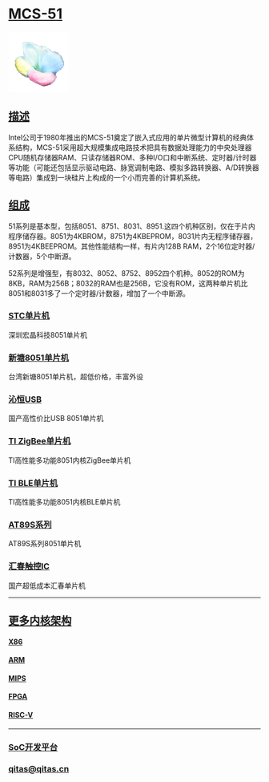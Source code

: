 ﻿# [MCS-51](https://github.com/sochub/MCS-51)

[![sites](SoC/SoC.png)](http://www.qitas.cn) 

## [描述](https://github.com/sochub/MCS-51/wiki) 

Intel公司于1980年推出的MCS-51奠定了嵌入式应用的单片微型计算机的经典体系结构，MCS-51采用超大规模集成电路技术把具有数据处理能力的中央处理器CPU随机存储器RAM、只读存储器ROM、多种I/O口和中断系统、定时器/计时器等功能（可能还包括显示驱动电路、脉宽调制电路、模拟多路转换器、A/D转换器等电路）集成到一块硅片上构成的一个小而完善的计算机系统。

## [组成](SoC/) 

51系列是基本型，包括8051、8751、8031、8951.这四个机种区别，仅在于片内程序储存器。8051为4KBROM，8751为4KBEPROM，8031片内无程序储存器，8951为4KBEEPROM。其他性能结构一样，有片内128B RAM，2个16位定时器/计数器，5个中断源。

52系列是增强型，有8032、8052、8752、8952四个机种。8052的ROM为8KB，RAM为256B；8032的RAM也是256B，它没有ROM，这两种单片机比8051和8031多了一个定时器/计数器，增加了一个中断源。

### [STC单片机](https://github.com/sochub/STC)

深圳宏晶科技8051单片机

### [新塘8051单片机](https://github.com/sochub/N76E003)

台湾新塘8051单片机，超低价格，丰富外设

### [沁恒USB](https://github.com/sochub/WCH-8051)

国产高性价比USB 8051单片机

### [TI ZigBee单片机](https://github.com/sochub/CC2530)

TI高性能多功能8051内核ZigBee单片机

### [TI BLE单片机](https://github.com/sochub/CC2541)

TI高性能多功能8051内核BLE单片机

### [AT89S系列](https://github.com/sochub/AT89S)

AT89S系列8051单片机

### [汇春触控IC](https://github.com/sochub/yspring)

国产超低成本汇春单片机

---

## [更多内核架构](https://github.com/sochub)

#### [X86](https://github.com/sochub/X86)
#### [ARM](https://github.com/sochub/ARM)
#### [MIPS](https://github.com/sochub/MIPS)
#### [FPGA](https://github.com/sochub/FPGA)
#### [RISC-V](https://github.com/sochub/RISC-V)

---

###  [SoC开发平台](http://www.qitas.cn)   

###  qitas@qitas.cn